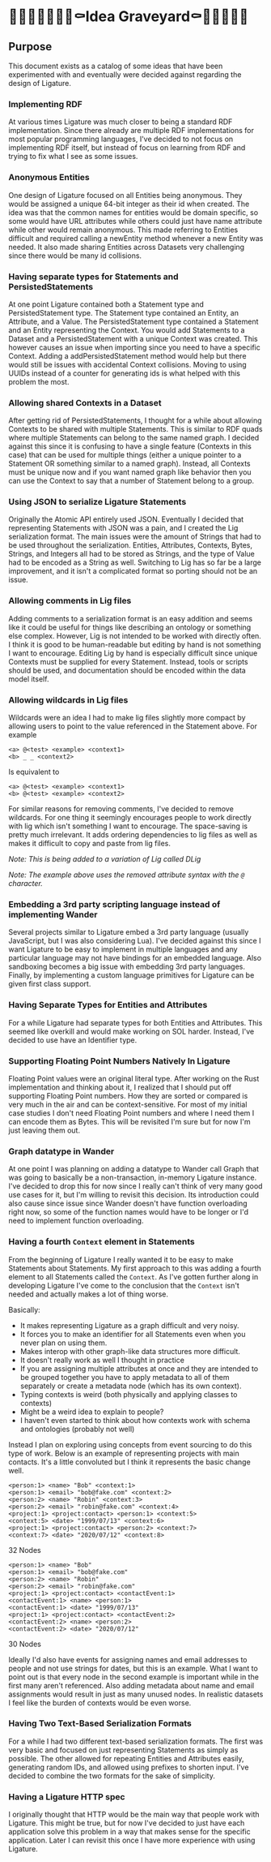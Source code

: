 # 👻🧟‍♀️💀🦇🧛‍♀⚰️Idea Graveyard⚰️🧛🦇💀🧟👻

## Purpose

This document exists as a catalog of some ideas that have been experimented with and eventually were decided against
regarding the design of Ligature.

### Implementing RDF

At various times Ligature was much closer to being a standard RDF implementation.
Since there already are multiple RDF implementations for most popular programming languages,
I've decided to not focus on implementing RDF itself,
but instead of focus on learning from RDF and trying to fix what I see as some issues.

### Anonymous Entities

One design of Ligature focused on all Entities being anonymous.
They would be assigned a unique 64-bit integer as their id when created.
The idea was that the common names for entities would be domain specific,
so some would have URL attributes while others could just have name attribute while other would remain anonymous.
This made referring to Entities difficult and required calling a newEntity method whenever a new Entity was needed.
It also made sharing Entities across Datasets very challenging since there would be many id collisions.

### Having separate types for Statements and PersistedStatements

At one point Ligature contained both a Statement type and PersistedStatement type.
The Statement type contained an Entity, an Attribute, and a Value.
The PersistedStatement type contained a Statement and an Entity representing the Context.
You would add Statements to a Dataset and a PersistedStatement with a unique Context was created.
This however causes an issue when importing since you need to have a specific Context.
Adding a addPersistedStatement method would help but there would still be issues with accidental Context collisions.
Moving to using UUIDs instead of a counter for generating ids is what helped with this problem the most.

### Allowing shared Contexts in a Dataset

After getting rid of PersistedStatements, I thought for a while about allowing Contexts to be shared with multiple Statements.
This is similar to RDF quads where multiple Statements can belong to the same named graph.
I decided against this since it is confusing to have a single feature (Contexts in this case)
that can be used for multiple things (either a unique pointer to a Statement OR something similar to a named graph).
Instead, all Contexts must be unique now and if you want named graph like behavior
then you can use the Context to say that a number of Statement belong to a group.

### Using JSON to serialize Ligature Statements

Originally the Atomic API entirely used JSON.
Eventually I decided that representing Statements with JSON was a pain, and I created the Lig serialization format.
The main issues were the amount of Strings that had to be used throughout the serialization.
Entities, Attributes, Contexts, Bytes, Strings, and Integers all had to be stored as Strings,
and the type of Value had to be encoded as a String as well.
Switching to Lig has so far be a large improvement, and it isn't a complicated format so porting should not be an issue.

### Allowing comments in Lig files

Adding comments to a serialization format is an easy addition and seems like it could be useful
for things like describing an ontology or something else complex.
However, Lig is not intended to be worked with directly often.
I think it is good to be human-readable but editing by hand is not something I want to encourage.
Editing Lig by hand is especially difficult since unique Contexts must be supplied for every Statement.
Instead, tools or scripts should be used, and documentation should be encoded within the data model itself.

### Allowing wildcards in Lig files

Wildcards were an idea I had to make lig files slightly more compact by allowing users to point to the value
referenced in the Statement above.  For example

```lig
<a> @<test> <example> <context1>
<b> _ _ <context2>
```

Is equivalent to

```lig
<a> @<test> <example> <context1>
<b> @<test> <example> <context2>
```

For similar reasons for removing comments, I've decided to remove wildcards.
For one thing it seemingly encourages people to work directly with lig which isn't something I want to encourage.
The space-saving is pretty much irrelevant.
It adds ordering dependencies to lig files as well as makes it difficult to copy and paste from lig files.

*Note: This is being added to a variation of Lig called DLig*

*Note: The example above uses the removed attribute syntax with the `@` character.*

### Embedding a 3rd party scripting language instead of implementing Wander

Several projects similar to Ligature embed a 3rd party language (usually JavaScript, but I was also considering Lua).
I've decided against this since I want Ligature to be easy to implement in multiple languages and any particular
language may not have bindings for an embedded language.
Also sandboxing becomes a big issue with embedding 3rd party languages.
Finally, by implementing a custom language primitives for Ligature can be given first class support.

### Having Separate Types for Entities and Attributes

For a while Ligature had separate types for both Entities and Attributes.
This seemed like overkill and would make working on SOL harder.
Instead, I've decided to use have an Identifier type.

### Supporting Floating Point Numbers Natively In Ligature

Floating Point values were an original literal type.
After working on the Rust implementation and thinking about it, I realized that I should put off supporting Floating Point numbers.
How they are sorted or compared is very much in the air and can be context-sensitive.
For most of my initial case studies I don't need Floating Point numbers and where I need them I can encode them as Bytes.
This will be revisited I'm sure but for now I'm just leaving them out.

### Graph datatype in Wander

At one point I was planning on adding a datatype to Wander call Graph that was going to basically be a non-transaction,
in-memory Ligature instance.
I've decided to drop this for now since I really can't think of very many good use cases for it, but I'm willing
to revisit this decision.
Its introduction could also cause since issue since Wander doesn't have function overloading right now,
so some of the function names would have to be longer or I'd need to implement function overloading.

### Having a fourth `Context` element in Statements

From the beginning of Ligature I really wanted it to be easy to make Statements about Statements.
My first approach to this was adding a fourth element to all Statements called the `Context`.
As I've gotten further along in developing Ligature I've come to the conclusion that the `Context` isn't needed and actually makes a lot of thing worse.

Basically:

 * It makes representing Ligature as a graph difficult and very noisy.
 * It forces you to make an identifier for all Statements even when you never plan on using them.
 * Makes interop with other graph-like data structures more difficult.
 * It doesn't really work as well I thought in practice
  * If you are assigning multiple attributes at once and they are intended to be grouped together you have to apply metadata to all of them separately or create a metadata node (which has its own context).
 * Typing contexts is weird (both physically and applying classes to contexts)
 * Might be a weird idea to explain to people?
 * I haven't even started to think about how contexts work with schema and ontologies (probably not well)

Instead I plan on exploring using concepts from event sourcing to do this type of work.
Below is an example of representing projects with main contacts.
It's a little convoluted but I think it represents the basic change well.

```
<person:1> <name> "Bob" <context:1>
<person:1> <email> "bob@fake.com" <context:2>
<person:2> <name> "Robin" <context:3>
<person:2> <email> "robin@fake.com" <context:4>
<project:1> <project:contact> <person:1> <context:5>
<context:5> <date> "1999/07/13" <context:6>
<project:1> <project:contact> <person:2> <context:7>
<context:7> <date> "2020/07/12" <context:8>
```

32 Nodes

```
<person:1> <name> "Bob"
<person:1> <email> "bob@fake.com"
<person:2> <name> "Robin"
<person:2> <email> "robin@fake.com"
<project:1> <project:contact> <contactEvent:1>
<contactEvent:1> <name> <person:1>
<contactEvent:1> <date> "1999/07/13"
<project:1> <project:contact> <contactEvent:2>
<contactEvent:2> <name> <person:2>
<contactEvent:2> <date> "2020/07/12"
```

30 Nodes

Ideally I'd also have events for assigning names and email addresses to people and not use strings for dates, but this is an example.
What I want to point out is that every node in the second example is important while in the first many aren't referenced.
Also adding metadata about name and email assignments would result in just as many unused nodes.
In realistic datasets I feel like the burden of contexts would be even worse.

### Having Two Text-Based Serialization Formats

For a while I had two different text-based serialization formats.
The first was very basic and focused on just representing Statements as simply as possible.
The other allowed for repeating Entities and Attributes easily, generating random IDs, and allowed using prefixes to shorten input.
I've decided to combine the two formats for the sake of simplicity.

### Having a Ligature HTTP spec

I originally thought that HTTP would be the main way that people work with Ligature.
This might be true, but for now I've decided to just have each application solve this problem
in a way that makes sense for the specific application.
Later I can revisit this once I have more experience with using Ligature.

